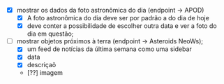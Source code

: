 - [x] mostrar os dados da foto astronômica do dia (endpoint -> APOD) 
  - [x]  A foto astronômica do dia deve ser por padrão a do dia de hoje 
  - [x] deve conter a possibilidade de escolher outra data e ver a foto do dia em questão;
- [ ] mostrar objetos próximos à terra (endpoint -> Asteroids NeoWs);
    - [x] um feed de notícias da última semana como uma sidebar 
    - [x] data
    - [x] descriçaõ
    - [??] imagem
